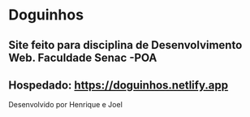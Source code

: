 # Doguinhos

## Site feito para disciplina de Desenvolvimento Web. Faculdade Senac -POA

## Hospedado: https://doguinhos.netlify.app

Desenvolvido por Henrique e Joel
